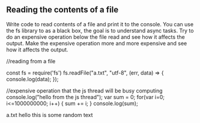 ## Reading the contents of a file

Write code to read contents of a file and print it to the console. 
You can use the fs library to as a black box, the goal is to understand async tasks. 
Try to do an expensive operation below the file read and see how it affects the output. 
Make the expensive operation more and more expensive and see how it affects the output. 


//reading from a file

const fs = require('fs')
fs.readFile("a.txt", "utf-8", (err, data) => {
  console.log(data);
});


//expensive operation that the js thread will be busy computing
console.log("hello from the js thread");
var sum = 0;
for(var i=0; i<=1000000000; i++) {
    sum += i;
}
console.log(sum);


a.txt
hello this is some random text